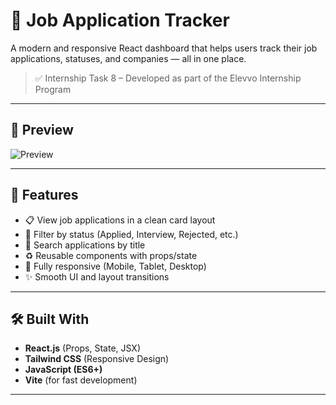 # 📂 Job Application Tracker

A modern and responsive React dashboard that helps users track their job applications, statuses, and companies — all in one place.

> ✅ Internship Task 8 – Developed as part of the Elevvo Internship Program

---

## 📸 Preview

![Preview](./screenshot.png) <!-- Replace with actual image link or path -->

---

## 🚀 Features

- 📋 View job applications in a clean card layout
- 🎯 Filter by status (Applied, Interview, Rejected, etc.)
- 🔎 Search applications by title
- ♻️ Reusable components with props/state
- 🧩 Fully responsive (Mobile, Tablet, Desktop)
- ✨ Smooth UI and layout transitions

---

## 🛠️ Built With

- **React.js** (Props, State, JSX)
- **Tailwind CSS** (Responsive Design)
- **JavaScript (ES6+)**
- **Vite** (for fast development)

---
